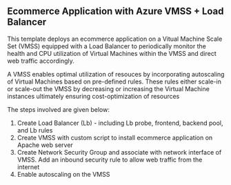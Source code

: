 ## Ecommerce Application with Azure VMSS + Load Balancer

This template deploys an ecommerce application on a Vitual Machine Scale Set (VMSS) equipped with a Load Balancer to periodically monitor the health and CPU utilization of Virtual Machines within the VMSS and direct web traffic accordingly.

A VMSS enables optimal utilization of resouces by incorporating autoscaling of Virtual Machines based on pre-defined rules. These rules either scale-in or scale-out the VMSS by decreasing or increasing the Virtual Machine instances ultimately ensuring cost-optimization of resources

The steps involved are given below:
1. Create Load Balancer (Lb) - including Lb probe, frontend, backend pool, and Lb rules
2. Create VMSS with custom script to install ecommerce application on Apache web server
3. Create Network Security Group and associate with network interface of VMSS. Add an inbound security rule to allow web traffic from the internet
4. Enable autoscaling on the VMSS